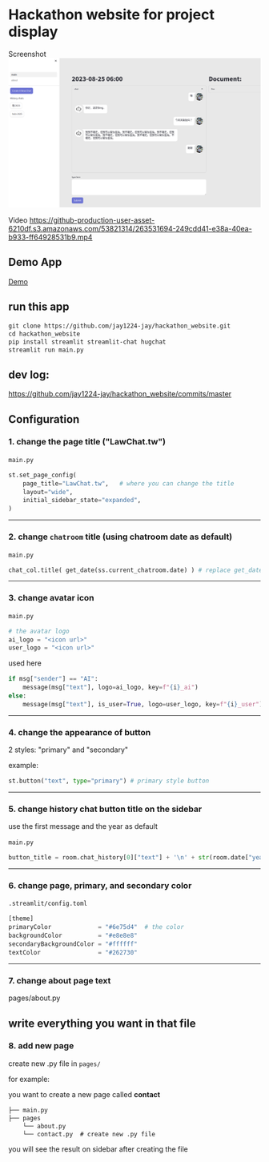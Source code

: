 # Hackathon website for project display

Screenshot
![](https://github.com/jay1224-jay/hackathon_website/blob/master/pictures/demo-ui.png)

Video
https://github-production-user-asset-6210df.s3.amazonaws.com/53821314/263531694-249cdd41-e38a-40ea-b933-ff64928531b9.mp4

## Demo App

[Demo](https://law-thon-project-test.streamlit.app/)

## run this app

```shell
git clone https://github.com/jay1224-jay/hackathon_website.git
cd hackathon_website
pip install streamlit streamlit-chat hugchat
streamlit run main.py
```

## dev log:

https://github.com/jay1224-jay/hackathon_website/commits/master

## Configuration 

### 1. change the page title ("LawChat.tw")

```main.py```

```python
st.set_page_config(
    page_title="LawChat.tw",   # where you can change the title
    layout="wide",
    initial_sidebar_state="expanded",
)
```
---
### 2. change ```chatroom``` title (using chatroom date as default)

```main.py```

```python
chat_col.title( get_date(ss.current_chatroom.date) ) # replace get_date() with the string you want
```
---
### 3. change avatar icon

```main.py```

```python
# the avatar logo
ai_logo = "<icon url>"
user_logo = "<icon url>"

```

used here

```python
if msg["sender"] == "AI":
    message(msg["text"], logo=ai_logo, key=f"{i}_ai")
else:
    message(msg["text"], is_user=True, logo=user_logo, key=f"{i}_user")
```
---
### 4. change the appearance of button

2 styles: "primary" and "secondary" 

example:
```python
st.button("text", type="primary") # primary style button
```
---
### 5. change history chat button title on the sidebar

use the first message and the year as default

```main.py```

```python
button_title = room.chat_history[0]["text"] + '\n' + str(room.date["year"])
```
---
### 6. change page, primary, and secondary color

```.streamlit/config.toml```

```python
[theme]
primaryColor             = "#6e75d4"  # the color
backgroundColor          = "#e8e8e8"
secondaryBackgroundColor = "#ffffff"
textColor                = "#262730"
```
---
### 7. change __about__ page text

pages/about.py
 
write everything you want in that file
---
### 8. add new page

create new .py file in ```pages/```

for example:

you want to create a new page called __contact__

```
├── main.py
├── pages
    └── about.py
    └── contact.py  # create new .py file
```

you will see the result on sidebar after creating the file
 

